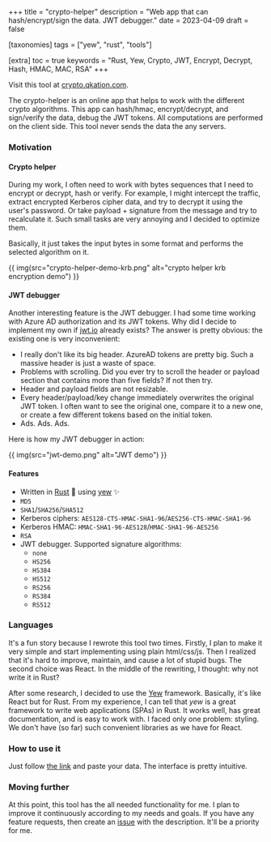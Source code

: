 +++
title = "crypto-helper"
description = "Web app that can hash/encrypt/sign the data. JWT debugger."
date = 2023-04-09
draft = false

[taxonomies]
tags = ["yew", "rust", "tools"]

[extra]
toc = true
keywords = "Rust, Yew, Crypto, JWT, Encrypt, Decrypt, Hash, HMAC, MAC, RSA"
+++

Visit this tool at [crypto.qkation.com](https://crypto.qkation.com).

The crypto-helper is an online app that helps to work with the different crypto algorithms. This app can hash/hmac, encrypt/decrypt, and sign/verify the data, debug the JWT tokens. All computations are performed on the client side. This tool never sends the data the any servers.

### Motivation

#### Crypto helper

During my work, I often need to work with bytes sequences that I need to encrypt or decrypt, hash or verify. For example, I might intercept the traffic, extract encrypted Kerberos cipher data, and try to decrypt it using the user's password. Or take payload + signature from the message and try to recalculate it. Such small tasks are very annoying and I decided to optimize them.

Basically, it just takes the input bytes in some format and performs the selected algorithm on it.

{{ img(src="crypto-helper-demo-krb.png" alt="crypto helper krb encryption demo") }}

#### JWT debugger

Another interesting feature is the JWT debugger. I had some time working with Azure AD authorization and its JWT tokens. Why did I decide to implement my own if [jwt.io](https://jwt.io) already exists? The answer is pretty obvious: the existing one is very inconvenient:

* I really don't like its big header. AzureAD tokens are pretty big. Such a massive header is just a waste of space.
* Problems with scrolling. Did you ever try to scroll the header or payload section that contains more than five fields? If not then try.
* Header and payload fields are not resizable.
* Every header/payload/key change immediately overwrites the original JWT token. I often want to see the original one, compare it to a new one, or create a few different tokens based on the initial token.
* Ads. Ads. Ads.

Here is how my JWT debugger in action:

{{ img(src="jwt-demo.png" alt="JWT demo") }}

#### Features

* Written in [Rust](https://github.com/rust-lang/rust) :crab: using [yew](https://github.com/yewstack/yew) :sparkles:
* `MD5`
* `SHA1`/`SHA256`/`SHA512`
* Kerberos ciphers: `AES128-CTS-HMAC-SHA1-96`/`AES256-CTS-HMAC-SHA1-96`
* Kerberos HMAC: `HMAC-SHA1-96-AES128`/`HMAC-SHA1-96-AES256`
* `RSA`
* JWT debugger. Supported signature algorithms:
  * `none`
  * `HS256`
  * `HS384`
  * `HS512`
  * `RS256`
  * `RS384`
  * `RS512`

### Languages

It's a fun story because I rewrote this tool two times. Firstly, I plan to make it very simple and start implementing using plain html/css/js. Then I realized that it's hard to improve, maintain, and cause a lot of stupid bugs. The second choice was React. In the middle of the rewriting, I thought: why not write it in Rust?

After some research, I decided to use the [Yew](https://github.com/yewstack/yew) framework. Basically, it's like React but for Rust. From my experience, I can tell that *yew* is a great framework to write web applications (SPAs) in Rust. It works well, has great documentation, and is easy to work with. I faced only one problem: styling. We don't have (so far) such convenient libraries as we have for React.

### How to use it

Just follow [the link](https://crypto.qkation.com/) and paste your data. The interface is pretty intuitive.

### Moving further

At this point, this tool has the all needed functionality for me. I plan to improve it continuously according to my needs and goals. If you have any feature requests, then create an [issue](https://github.com/TheBestTvarynka/crypto-helper/issues/new) with the description. It'll be a priority for me.
